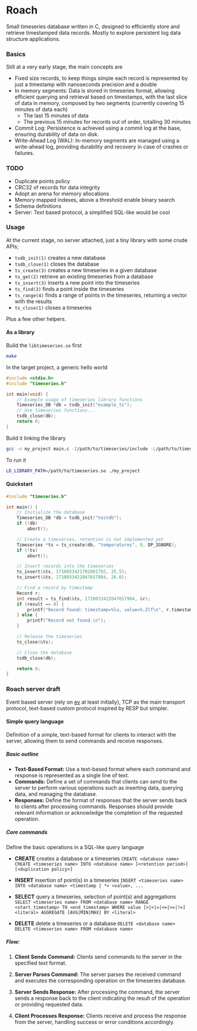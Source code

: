 Roach
=====

Small timeseries database written in C, designed to efficiently store and
retrieve timestamped data records. Mostly to explore persistent log data
structure applications.

### Basics

Still at a very early stage, the main concepts are

- Fixed size records, to keep things simple each record is represented by just
  a timestamp with nanoseconds precision and a double
- In memory segments: Data is stored in timeseries format, allowing efficient
  querying and retrieval based on timestamps, with the last slice of data in
  memory, composed by two segments (currently covering 15 minutes of data each)
  - The last 15 minutes of data
  - The previous 15 minutes for records out of order, totalling 30 minutes
- Commit Log: Persistence is achieved using a commit log at the base, ensuring
  durability of data on disk.
- Write-Ahead Log (WAL): In-memory segments are managed using a write-ahead
  log, providing durability and recovery in case of crashes or failures.


### TODO

- Duplicate points policy
- CRC32 of records for data integrity
- Adopt an arena for memory allocations
- Memory mapped indexes, above a threshold enable binary search
- Schema definitions
- Server: Text based protocol, a simplified SQL-like would be cool

### Usage

At the current stage, no server attached, just a tiny library with some crude APIs;

- `tsdb_init(1)` creates a new database
- `tsdb_close(1)` closes the database
- `ts_create(3)` creates a new timeseries in a given database
- `ts_get(2)` retrieve an existing timeseries from a database
- `ts_insert(3)` inserts a new point into the timeseries
- `ts_find(3)` finds a point inside the timeseries
- `ts_range(4)` finds a range of points in the timeseries, returning a vector
  with the results
- `ts_close(1)` closes a timeseries

Plus a few other helpers.

#### As a library

Build the `libtimeseries.so` first

```bash
make
```

In the target project, a generic hello world

```c
#include <stdio.h>
#include "timeseries.h"

int main(void) {
    // Example usage of timeseries library functions
    Timeseries_DB *db = tsdb_init("example_ts");
    // Use timeseries functions...
    tsdb_close(db);
    return 0;
}

```

Build it linking the library

```bash
gcc -o my_project main.c -I/path/to/timeseries/include -L/path/to/timeseries -ltimeseries
```

To run it

```bash
LD_LIBRARY_PATH=/path/to/timeseries.so ./my_project
```

#### Quickstart

```c
#include "timeseries.h"

int main() {
    // Initialize the database
    Timeseries_DB *db = tsdb_init("testdb");
    if (!db)
        abort();

    // Create a timeseries, retention is not implemented yet
    Timeseries *ts = ts_create(db, "temperatures", 0, DP_IGNORE);
    if (!ts)
        abort();

    // Insert records into the timeseries
    ts_insert(&ts, 1710033421702081792, 25.5);
    ts_insert(&ts, 1710033422047657984, 26.0);

    // Find a record by timestamp
    Record r;
    int result = ts_find(&ts, 1710033422047657984, &r);
    if (result == 0) {
        printf("Record found: timestamp=%lu, value=%.2lf\n", r.timestamp, r.value);
    } else {
        printf("Record not found.\n");
    }

    // Release the timeseries
    ts_close(&ts);

    // Close the database
    tsdb_close(db);

    return 0;
}

```

### Roach server draft

Event based server (rely on [ev](https://github.com/codepr/ev.git) at least
initially), TCP as the main transport protocol, text-based custom protocol
inspired by RESP but simpler.

#### Simple query language

Definition of a simple, text-based format for clients to interact with the
server, allowing them to send commands and receive responses.

##### Basic outline

- **Text-Based Format:** Use a text-based format where each command and
  response is represented as a single line of text.
- **Commands:** Define a set of commands that clients can send to the server to
  perform various operations such as inserting data, querying data, and
  managing the database.
- **Responses:** Define the format of responses that the server sends back to
  clients after processing commands. Responses should provide relevant
  information or acknowledge the completion of the requested operation.

##### Core commands

Define the basic operations in a SQL-like query language

- **CREATE** creates a database or a timeseries
  `CREATE <database name>`
  `CREATE <timeseries name> INTO <database name> [<retention period>] [<duplication policy>]`

- **INSERT** insertion of point(s) in a timeseries
  `INSERT <timeseries name> INTO <database name> <timestamp | *> <value>, ...`

- **SELECT** query a timeseries, selection of point(s) and aggregations
  `SELECT <timeseries name> FROM <database name> RANGE <start_timestamp> TO <end_timestamp> WHERE value [>|<|=|<=|>=|!=] <literal> AGGREGATE [AVG|MIN|MAX] BY <literal>`

- **DELETE** delete a timeseries or a database
  `DELETE <database name>`
  `DELETE <timeseries name> FROM <database name>`

##### Flow:

1. **Client Sends Command:** Clients send commands to the server in the
       specified text format.

2. **Server Parses Command:** The server parses the received command and
       executes the corresponding operation on the timeseries database.

3. **Server Sends Response:** After processing the command, the server sends a
       response back to the client indicating the result of the operation or
       providing requested data.

4. **Client Processes Response:** Clients receive and process the response from
       the server, handling success or error conditions accordingly.
